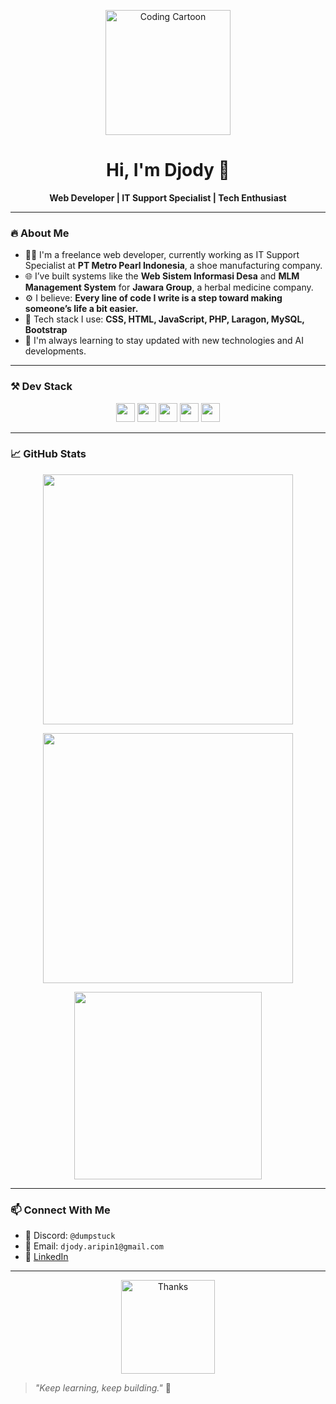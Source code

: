 <p align="center">
  <img src="https://media.giphy.com/media/qgQUggAC3Pfv687qPC/giphy.gif" alt="Coding Cartoon" width="200" />
</p>

<h1 align="center">Hi, I'm Djody 👋</h1>
<p align="center">
  <strong>Web Developer | IT Support Specialist | Tech Enthusiast</strong>
</p>

---

### 🔥 About Me

- 🧑‍💻 I'm a freelance web developer, currently working as IT Support Specialist at **PT Metro Pearl Indonesia**, a shoe manufacturing company.  
- 🌐 I’ve built systems like the **Web Sistem Informasi Desa** and **MLM Management System** for **Jawara Group**, a herbal medicine company.
- ⚙️ I believe: **Every line of code I write is a step toward making someone’s life a bit easier.**
- 💬 Tech stack I use: **CSS, HTML, JavaScript, PHP, Laragon, MySQL, Bootstrap**
- 🚀 I'm always learning to stay updated with new technologies and AI developments.

---

### ⚒️ Dev Stack

<p align="center">
  <img src="https://cdn.jsdelivr.net/gh/devicons/devicon/icons/html5/html5-original.svg" height="30" />
  <img src="https://cdn.jsdelivr.net/gh/devicons/devicon/icons/css3/css3-original.svg" height="30" />
  <img src="https://cdn.jsdelivr.net/gh/devicons/devicon/icons/javascript/javascript-original.svg" height="30" />
  <img src="https://cdn.jsdelivr.net/gh/devicons/devicon/icons/php/php-original.svg" height="30" />
  <img src="https://cdn.jsdelivr.net/gh/devicons/devicon/icons/mysql/mysql-original.svg" height="30" />
</p>

---

### 📈 GitHub Stats

<p align="center">
  <img src="https://github-readme-streak-stats.herokuapp.com/?user=Djodyyy&theme=tokyonight" width="400" />
</p>

<p align="center">
  <img src="https://github-readme-stats.vercel.app/api?username=Djodyyy&show_icons=true&theme=tokyonight" width="400" />
</p>

<p align="center">
  <img src="https://github-readme-stats.vercel.app/api/top-langs/?username=Djodyyy&layout=compact&theme=tokyonight" width="300" />
</p>

---

### 📫 Connect With Me

- 💬 Discord: `@dumpstuck`
- 📧 Email: `djody.aripin1@gmail.com`
- 💼 [LinkedIn](https://www.linkedin.com/in/djody-rizaldi-arifin-101b94299/)

---

<p align="center">
  <img src="https://media.giphy.com/media/11JTxkrmq4bGE0/giphy.gif" width="150" alt="Thanks" />
</p>

> _"Keep learning, keep building."_ 🚀
